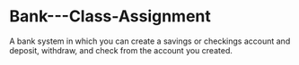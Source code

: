 # Bank---Class-Assignment
A bank system in which you can create a savings or checkings account and deposit, withdraw, and check  from the account you created.
